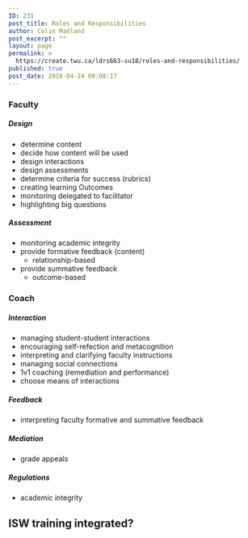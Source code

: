 ```yaml
---
ID: 231
post_title: Roles and Responsibilities
author: Colin Madland
post_excerpt: ""
layout: page
permalink: >
  https://create.twu.ca/ldrs663-su18/roles-and-responsibilities/
published: true
post_date: 2018-04-24 00:08:17
---
```

### Faculty
##### Design
- determine content
- decide how content will be used
- design interactions
- design assessments
- determine criteria for success (rubrics)
- creating learning Outcomes
- monitoring delegated to facilitator
- highlighting big questions 

##### Assessment
- monitoring academic integrity
- provide formative feedback (content)
  - relationship-based
- provide summative feedback
  - outcome-based

### Coach
##### Interaction
- managing student-student interactions
- encouraging self-refection and metacognition
- interpreting and clarifying faculty instructions
- managing social connections
- 1v1 coaching (remediation and performance)
- choose means of interactions

##### Feedback
- interpreting faculty formative and summative feedback

##### Mediation
- grade appeals

##### Regulations
- academic integrity

## ISW training integrated?
